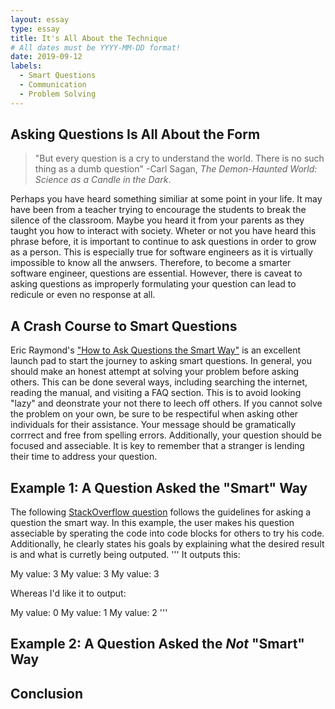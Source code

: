 ```yaml
---
layout: essay
type: essay
title: It's All About the Technique
# All dates must be YYYY-MM-DD format!
date: 2019-09-12
labels:
  - Smart Questions
  - Communication
  - Problem Solving
---
```


## Asking Questions Is All About the Form

> "But every question is a cry to understand the world. There is no such thing as a dumb question"
> -Carl Sagan, _The Demon-Haunted World: Science as a Candle in the Dark_.

Perhaps you have heard something similiar at some point in your life. It may have been from a teacher trying to encourage the students to break the silence of the classroom. Maybe you heard it from your parents as they taught you how to interact with society. Wheter or not you have heard this phrase before, it is important to continue to ask questions in order to grow as a person. This is especially true for software engineers as it is virtually impossible to know all the anwsers. Therefore, to become a smarter software engineer, questions are essential. However, there is caveat to asking questions as improperly formulating your question can lead to redicule or even no response at all.

## A Crash Course to Smart Questions

Eric Raymond's ["How to Ask Questions the Smart Way"](http://www.catb.org/esr/faqs/smart-questions.html) is an excellent launch pad to start the journey to asking smart questions. In general, you should make an honest attempt at solving your problem before asking others. This can be done several ways, including searching the internet, reading the manual, and visiting a FAQ section. This is to avoid looking "lazy" and deonstrate your not there to leech off others. If you cannot solve the problem on your own, be sure to be respectiful when asking other individuals for their assistance. Your message should be gramatically corrrect and free from spelling errors. Additionally, your question should be focused and asseciable. It is key to remember that a stranger is lending their time to address your question.

## Example 1: A Question Asked the "Smart" Way

The following [StackOverflow question](https://stackoverflow.com/questions/750486/javascript-closure-inside-loops-simple-practical-example) follows the guidelines for asking a question the smart way. In this example, the user makes his question asseciable by sperating the code into code blocks for others to try his code. Additionally, he clearly states his goals by explaining what the desired result is and what is curretly being outputed.
'''
It outputs this:

My value: 3
My value: 3
My value: 3

Whereas I'd like it to output:

My value: 0
My value: 1
My value: 2
'''

## Example 2: A Question Asked the _Not_ "Smart" Way

## Conclusion